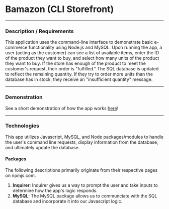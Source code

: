 # Bamazon (CLI Storefront)
---
### Description / Requirements

This application uses the command-line interface to demonstrate basic e-commerce functionality using Node.js and MySQL. Upon running the app, a user (acting as the customer) can see a list of available items, enter the ID of the product they want to buy, and select how many units of the product they want to buy. If the store has enough of the product to meet the customer's request, their order is "fulfilled." The SQL database is updated to reflect the remaining quantity. If they try to order more units than the database has in stock, they receive an "insufficient quantity" message.

---

### Demonstration

See a short demonstration of how the app works [here](https://drive.google.com/file/d/1RCTgtIRdPGrd3RbEITmhfPrMxrETofwG/view)!

---
### Technologies
This app utilizes Javascript, MySQL, and Node packages/modules to handle the user's command line requests, display information from the database, and ultimately update the database.

#### Packages
The following descriptions primarily originate from their respective pages on npmjs.com.

1. **Inquirer**: Inquirer gives us a way to prompt the user and take inputs to determine how the app's logic responds.
2. **MySQL**: The MySQL package allows us to communciate with the SQL database and incorporate it into our Javascript logic.